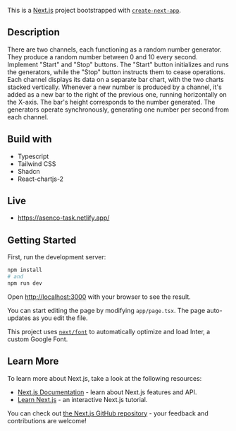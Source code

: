 This is a [Next.js](https://nextjs.org/) project bootstrapped with [`create-next-app`](https://github.com/vercel/next.js/tree/canary/packages/create-next-app).

## Description
There are two channels, each functioning as a random number generator. They
produce a random number between 0 and 10 every second. Implement "Start" and
"Stop" buttons. The "Start" button initializes and runs the generators, while the "Stop"
button instructs them to cease operations.
Each channel displays its data on a separate bar chart, with the two charts stacked
vertically. Whenever a new number is produced by a channel, it's added as a new bar
to the right of the previous one, running horizontally on the X-axis. The bar's height
corresponds to the number generated. The generators operate synchronously,
generating one number per second from each channel.

## Build with

- Typescript
- Tailwind CSS
- Shadcn
- React-chartjs-2

## Live 

- https://asenco-task.netlify.app/

## Getting Started

First, run the development server:

```bash
npm install
# and
npm run dev
```

Open [http://localhost:3000](http://localhost:3000) with your browser to see the result.

You can start editing the page by modifying `app/page.tsx`. The page auto-updates as you edit the file.

This project uses [`next/font`](https://nextjs.org/docs/basic-features/font-optimization) to automatically optimize and load Inter, a custom Google Font.

## Learn More

To learn more about Next.js, take a look at the following resources:

- [Next.js Documentation](https://nextjs.org/docs) - learn about Next.js features and API.
- [Learn Next.js](https://nextjs.org/learn) - an interactive Next.js tutorial.

You can check out [the Next.js GitHub repository](https://github.com/vercel/next.js/) - your feedback and contributions are welcome!

